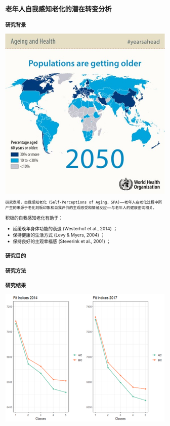 ## 老年人自我感知老化的潜在转变分析

### 研究背景
![](picture/world_ageing.jpg)

    研究表明，自我感知老化（Self-Perceptions of Aging，SPA)——老年人在老化过程中所产生的来源于老化刻板印象和自我评价的主观感受和情绪反应——与老年人的健康密切相关。
积极的自我感知老化有助于：
- 延缓晚年身体功能的衰退 (Westerhof et al., 2014) ；
- 保持健康的生活方式     (Levy & Myers, 2004) ；
- 保持良好的主观幸福感   (Steverink et al., 2001) ；

### 研究目的

### 研究方法

### 研究结果
![拟合指数](picture/fit.png)
